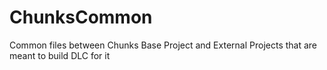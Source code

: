 # ChunksCommon
Common files between Chunks Base Project and External Projects that are meant to build DLC for it
